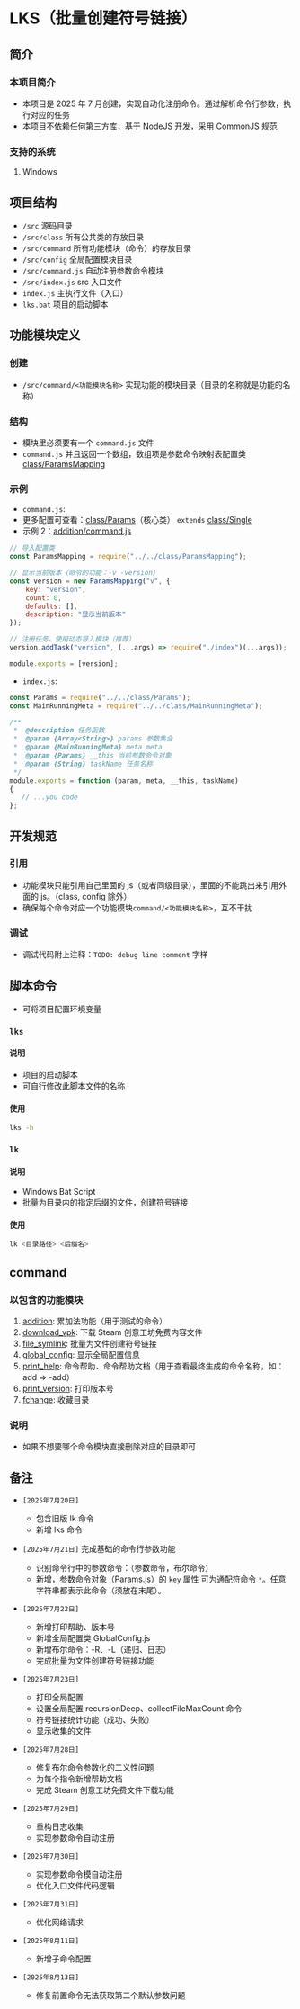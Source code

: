 # LKS（批量创建符号链接）

## 简介
### 本项目简介
- 本项目是 2025 年 7 月创建，实现自动化注册命令。通过解析命令行参数，执行对应的任务
- 本项目不依赖任何第三方库，基于 NodeJS 开发，采用 CommonJS 规范
### 支持的系统
1. Windows

## 项目结构
- `/src` 源码目录
- `/src/class` 所有公共类的存放目录
- `/src/command` 所有功能模块（命令）的存放目录
- `/src/config` 全局配置模块目录
- `/src/command.js` 自动注册参数命令模块
- `/src/index.js` src 入口文件
- `index.js` 主执行文件（入口）
- `lks.bat` 项目的启动脚本

## 功能模块定义
### 创建
- `/src/command/<功能模块名称>` 实现功能的模块目录（目录的名称就是功能的名称）

### 结构
- 模块里必须要有一个 `command.js` 文件
- `command.js` 并且返回一个数组，数组项是参数命令映射表配置类 [class/ParamsMapping](./src/class/ParamsMapping.js)

### 示例
- `command.js`:
- 更多配置可查看：[class/Params](./src/class/Params.js)（核心类） `extends` [class/Single](./src/class/Single.js)
- 示例 2：[addition/command.js](./src/command/addition/command.js)
```js
// 导入配置类
const ParamsMapping = require("../../class/ParamsMapping");

// 显示当前版本（命令的功能：-v -version）
const version = new ParamsMapping("v", {
    key: "version",
    count: 0,
    defaults: [],
    description: "显示当前版本"
});

// 注册任务，使用动态导入模块（推荐）
version.addTask("version", (...args) => require("./index")(...args));

module.exports = [version];
```
- `index.js`:
```js
const Params = require("../../class/Params");
const MainRunningMeta = require("../../class/MainRunningMeta");

/**
 *  @description 任务函数
 *  @param {Array<String>} params 参数集合
 *  @param {MainRunningMeta} meta meta
 *  @param {Params} __this 当前参数命令对象
 *  @param {String} taskName 任务名称
 */
module.exports = function (param, meta, __this, taskName)
{
   // ...you code
};

```
## 开发规范
### 引用
- 功能模块只能引用自己里面的 js（或者同级目录），里面的不能跳出来引用外面的 js。（class, config 除外）
- 确保每个命令对应一个功能模块`command/<功能模块名称>`，互不干扰

### 调试
- 调试代码附上注释：`TODO: debug line comment` 字样

## 脚本命令
- 可将项目配置环境变量

### `lks`
#### 说明
- 项目的启动脚本
- 可自行修改此脚本文件的名称

#### 使用
```bash
lks -h
```

### `lk`
#### 说明
- Windows Bat Script
- 批量为目录内的指定后缀的文件，创建符号链接

#### 使用
```bash
lk <目录路径> <后缀名>
```

## command
### 以包含的功能模块
1. [addition](./src/command/addition): 累加法功能（用于测试的命令）
2. [download_vpk](./src/command/download_vpk): 下载 Steam 创意工坊免费内容文件
3. [file_symlink](./src/command/file_symlink): 批量为文件创建符号链接
4. [global_config](./src/command/global_config): 显示全局配置信息
5. [print_help](./src/command/print_help): 命令帮助、命令帮助文档（用于查看最终生成的命令名称，如：add => -add）
6. [print_version](./src/command/print_version): 打印版本号
7. [fchange](./src/command/fchange): 收藏目录

### 说明
- 如果不想要哪个命令模块直接删除对应的目录即可

## 备注
- `[2025年7月20日]`
    * 包含旧版 lk 命令
    * 新增 lks 命令

- `[2025年7月21日]` 完成基础的命令行参数功能
    * 识别命令行中的参数命令：（参数命令，布尔命令）
    * 新增，参数命令对象（Params.js）的 `key` 属性 可为通配符命令 `*`。任意字符串都表示此命令（须放在末尾）。

- `[2025年7月22日]`
    * 新增打印帮助、版本号
    * 新增全局配置类 GlobalConfig.js
    * 新增布尔命令：-R、-L（递归、日志）
    * 完成批量为文件创建符号链接功能

- `[2025年7月23日]`
    * 打印全局配置
    * 设置全局配置 recursionDeep、collectFileMaxCount 命令
    * 符号链接统计功能（成功、失败）
    * 显示收集的文件

- `[2025年7月28日]`
    * 修复布尔命令参数化的二义性问题
    * 为每个指令新增帮助文档
    * 完成 Steam 创意工坊免费文件下载功能

- `[2025年7月29日]`
    * 重构日志收集
    * 实现参数命令自动注册

- `[2025年7月30日]`
    * 实现参数命令模自动注册
    * 优化入口文件代码逻辑

- `[2025年7月31日]`
    * 优化网络请求

- `[2025年8月11日]`
    * 新增子命令配置

- `[2025年8月13日]`
    * 修复前置命令无法获取第二个默认参数问题
